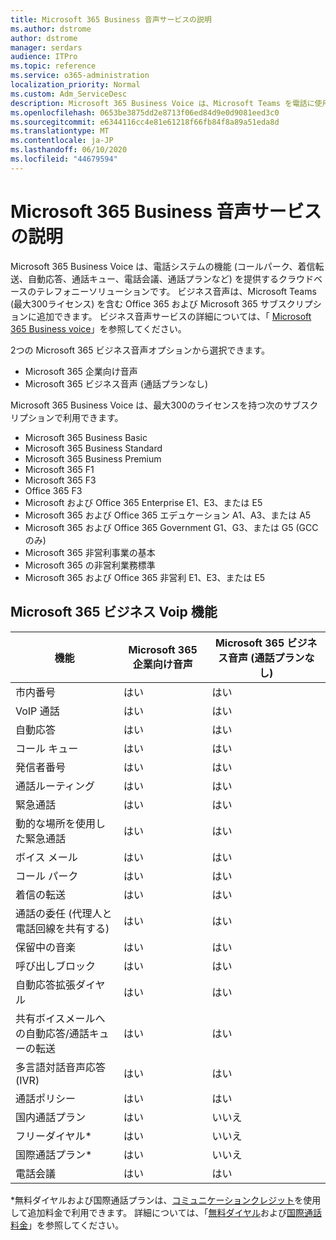 ```yaml
---
title: Microsoft 365 Business 音声サービスの説明
ms.author: dstrome
author: dstrome
manager: serdars
audience: ITPro
ms.topic: reference
ms.service: o365-administration
localization_priority: Normal
ms.custom: Adm_ServiceDesc
description: Microsoft 365 Business Voice は、Microsoft Teams を電話に使用することを可能にするアドインサービスです。 これにより、電話システム、国内通話プラン、SMS、電話会議が統合されます。
ms.openlocfilehash: 0653be3875dd2e8713f06ed84d9e0d9081eed3c0
ms.sourcegitcommit: e6344116cc4e81e61218f66fb84f8a89a51eda8d
ms.translationtype: MT
ms.contentlocale: ja-JP
ms.lasthandoff: 06/10/2020
ms.locfileid: "44679594"
---
```

# <a name="microsoft-365-business-voice-service-description"></a>Microsoft 365 Business 音声サービスの説明

Microsoft 365 Business Voice は、電話システムの機能 (コールパーク、着信転送、自動応答、通話キュー、電話会議、通話プランなど) を提供するクラウドベースのテレフォニーソリューションです。 ビジネス音声は、Microsoft Teams (最大300ライセンス) を含む Office 365 および Microsoft 365 サブスクリプションに追加できます。 ビジネス音声サービスの詳細については、「 [Microsoft 365 Business voice](https://docs.microsoft.com/MicrosoftTeams/business-voice/whats-business-voice)」を参照してください。

2つの Microsoft 365 ビジネス音声オプションから選択できます。

- Microsoft 365 企業向け音声
- Microsoft 365 ビジネス音声 (通話プランなし)

Microsoft 365 Business Voice は、最大300のライセンスを持つ次のサブスクリプションで利用できます。

- Microsoft 365 Business Basic
- Microsoft 365 Business Standard
- Microsoft 365 Business Premium
- Microsoft 365 F1
- Microsoft 365 F3
- Office 365 F3
- Microsoft および Office 365 Enterprise E1、E3、または E5
- Microsoft 365 および Office 365 エデュケーション A1、A3、または A5
- Microsoft 365 および Office 365 Government G1、G3、または G5 (GCC のみ)
- Microsoft 365 非営利事業の基本
- Microsoft 365 の非営利業務標準
- Microsoft 365 および Office 365 非営利 E1、E3、または E5

## <a name="microsoft-365-business-voice-features"></a>Microsoft 365 ビジネス Voip 機能

| **機能**                                            | **Microsoft 365 企業向け音声** | **Microsoft 365 ビジネス音声 (通話プランなし)** |
|--------------------------------------------------------|----------------------------------|-------------------------------------------------------|
| 市内番号                                          | はい                              | はい                                                   |
| VoIP 通話                                           | はい                              | はい                                                   |
| 自動応答                                        | はい                              | はい                                                   |
| コール キュー                                             | はい                              | はい                                                   |
| 発信者番号                                              | はい                              | はい                                                   |
| 通話ルーティング                                           | はい                              | はい                                                   |
| 緊急通話                                      | はい                              | はい                                                   |
| 動的な場所を使用した緊急通話                | はい                              | はい                                                   |
| ボイス メール                                             | はい                              | はい                                                   |
| コール パーク                                              | はい                              | はい                                                   |
| 着信の転送                                        | はい                              | はい                                                   |
| 通話の委任 (代理人と電話回線を共有する)   | はい                              | はい                                                   |
| 保留中の音楽                                          | はい                              | はい                                                   |
| 呼び出しブロック                                             | はい                              | はい                                                   |
| 自動応答拡張ダイヤル                       | はい                              | はい                                                   |
| 共有ボイスメールへの自動応答/通話キューの転送 | はい                              | はい                                                   |
| 多言語対話音声応答 (IVR)          | はい                              | はい                                                   |
| 通話ポリシー                                         | はい                              | はい                                                   |
| 国内通話プラン                                  | はい                              | いいえ                                                    |
| フリーダイヤル\*                                    | はい                              | いいえ                                                    |
| 国際通話プラン\*                           | はい                              | いいえ                                                    |
| 電話会議                                     | はい                              | はい                                                   |
 
\*無料ダイヤルおよび国際通話プランは、[コミュニケーションクレジット](https://docs.microsoft.com/microsoftteams/what-are-communications-credits)を使用して追加料金で利用できます。 詳細については、「[無料ダイヤル](https://docs.microsoft.com/microsoftteams/toll-free-dialing-limitations-and-restrictions)および[国際通話料金](https://www.microsoft.com/microsoft-365/microsoft-teams/voice-calling?rtc=1#ow-download-rates)」を参照してください。
